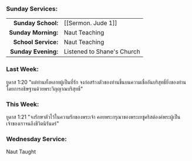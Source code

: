 ### Sunday Services:

|                     |                            |
| ------------------: | :------------------------- |
|  **Sunday School:** | [[Sermon. Jude 1]]         |
| **Sunday Morning:** | Naut Teaching              |
| **School Service:** | Naut Teaching              |
| **Sunday Evening:** | Listened to Shane's Church |

### Last Week:

ยูดาส 1:20 "แต่ท่านทั้งหลายผู้เป็นที่รัก จงก่อสร้างตัวของท่านขึ้นบนความเชื่ออันบริสุทธิ์ยิ่งของท่าน โดยการอธิษฐานด้วยพระวิญญาณบริสุทธิ์"

### This Week:

ยูดาส 1:21 "จงรักษาตัวไว้ในความรักของพระเจ้า คอยพระกรุณาของพระเยซูคริสต์องค์พระผู้เป็นเจ้าของเราจนถึงชีวิตนิรันดร์"

### Wednesday Service:

Naut Taught
